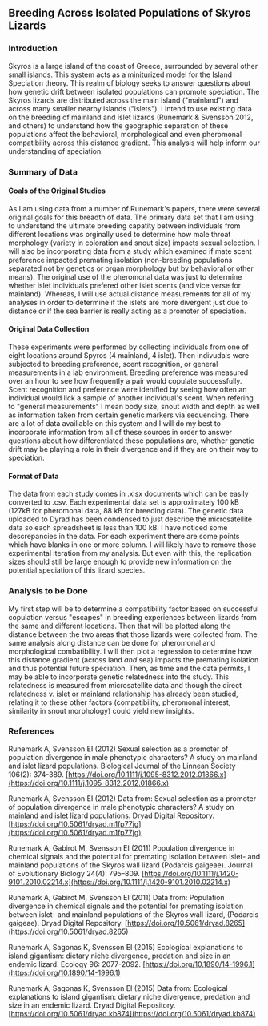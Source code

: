 ## Breeding Across Isolated Populations of Skyros Lizards

### Introduction
Skyros is a large island of the coast of Greece, surrounded by several other small islands. This system acts as a miniturized model for the Island Speciation theory. This realm of biology seeks to answer questions about how genetic drift between isolated populations can promote speciation. The Skyros lizards are distributed across the main island ("mainland") and across many smaller nearby islands ("islets"). I intend to use existing data on the breeding of mainland and islet lizards (Runemark & Svensson 2012, and others) to understand how the geographic separation of these populations affect the behavioral, morphological and even pheromonal compatibility across this distance gradient. This analysis will help inform our understanding of speciation. 

### Summary of Data
#### Goals of the Original Studies
As I   am using data from a number of Runemark's papers, there were several original goals for this breadth of data. The primary data set that I am using to understand the ultimate breeding capatity between individuals from different locations was orginally used to determine how male throat morphology (variety in coloration and snout size) impacts sexual selection. I will also be incorporating data from a study which examined if mate scent preference impacted premating isolation (non-breeding populations separated not by genetics or organ morphology but by behavioral or other means). The original use of the pheromonal data was just to determine whether islet individuals prefered other islet scents (and vice verse for mainland). Whereas, I will use actual distance measurements for all of my analyses in order to determine if the islets are more divergent just due to distance or if the sea barrier is really acting as a promoter of speciation.

#### Original Data Collection
These experiments were performed by collecting individuals from one of eight locations around Spyros (4 mainland, 4 islet). Then indivudals were subjected to breeding preference, scent recognition, or general measurements in a lab environment. Breeding preference was measured over an hour to see how frequently a pair would copulate successfully. Scent recognition and preference were idenified by seeing how often an individual would lick a sample of another individual's scent. When refering to "general measurements" I mean body size, snout width and depth as well as information taken from certain genetic markers via sequencing. There are a lot of data availiable on this system and I will do my best to incorporate information from all of these sources in order to answer questions about how differentiated these populations are, whether genetic drift may be playing a role in their divergence and if they are on their way to speciation.

#### Format of Data
The data from each study comes in .xlsx documents which can be easily converted to .csv. Each experimental data set is approximately 100 kB (127kB for pheromonal data, 88 kB for breeding data). The genetic data uploaded to Dyrad has been condensed to just describe the microsatellite data so each spreadsheet is less than 100 kB. 
I have noticed some descrepancies in the data. For each experiment there are some points which have blanks in one or more column. I will likely have to remove those experimental iteration from my analysis. But even with this, the replication sizes should still be large enough to provide new information on the potential speciation of this lizard species.

### Analysis to be Done
My first step will be to determine a compatibility factor based on successful copulation versus "escapes" in breeding experiences between lizards from the same and different locations. Then that will be plotted along the distance between the two areas that those lizards were collected from. The same analysis along distance can be done for pheromonal and morphological combatibility. I will then plot a regression to determine how this distance gradient (across land *and* sea) impacts the premating isolation and thus potential future speciation. Then, as time and the data permits, I may be able to incorporate genetic relatedness into the study. This relatedness is measured from microsatellite data and though the direct relatedness v. islet or mainland relationship has already been studied, relating it to these other factors (compatibility, pheromonal interest, similarity in snout morphology) could yield new insights. 

### References
Runemark A, Svensson EI (2012) Sexual selection as a promoter of population divergence in male phenotypic characters? A study on mainland and islet lizard populations. Biological Journal of the Linnean Society 106(2): 374-389. [https://doi.org/10.1111/j.1095-8312.2012.01866.x](https://doi.org/10.1111/j.1095-8312.2012.01866.x)

Runemark A, Svensson EI (2012) Data from: Sexual selection as a promoter of population divergence in male phenotypic characters? A study on mainland and islet lizard populations. Dryad Digital Repository. [https://doi.org/10.5061/dryad.m1fp77jg](https://doi.org/10.5061/dryad.m1fp77jg)

Runemark A, Gabirot M, Svensson EI (2011) Population divergence in chemical signals and the potential for premating isolation between islet- and mainland populations of the Skyros wall lizard (Podarcis gaigeae). Journal of Evolutionary Biology 24(4): 795–809. [https://doi.org/10.1111/j.1420-9101.2010.02214.x](https://doi.org/10.1111/j.1420-9101.2010.02214.x)

Runemark A, Gabirot M, Svensson EI (2011) Data from: Population divergence in chemical signals and the potential for premating isolation between islet- and mainland populations of the Skyros wall lizard, (Podarcis gaigeae). Dryad Digital Repository. [https://doi.org/10.5061/dryad.8265](https://doi.org/10.5061/dryad.8265)

Runemark A, Sagonas K, Svensson EI (2015) Ecological explanations to island gigantism: dietary niche divergence, predation and size in an endemic lizard. Ecology 96: 2077-2092. [https://doi.org/10.1890/14-1996.1](https://doi.org/10.1890/14-1996.1)

Runemark A, Sagonas K, Svensson EI (2015) Data from: Ecological explanations to island gigantism: dietary niche divergence, predation and size in an endemic lizard. Dryad Digital Repository. [https://doi.org/10.5061/dryad.kb874](https://doi.org/10.5061/dryad.kb874)



